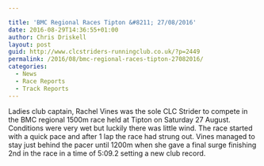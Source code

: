 ```yaml
---

title: 'BMC Regional Races Tipton &#8211; 27/08/2016'
date: 2016-08-29T14:36:55+01:00
author: Chris Driskell
layout: post
guid: http://www.clcstriders-runningclub.co.uk/?p=2449
permalink: /2016/08/bmc-regional-races-tipton-27082016/
categories:
  - News
  - Race Reports
  - Track Reports
---
```

Ladies club captain, Rachel Vines was the sole CLC Strider to compete in the BMC regional 1500m race held at Tipton on Saturday 27 August. Conditions were very wet but luckily there was little wind. The race started with a quick pace and after 1 lap the race had strung out. Vines managed to stay just behind the pacer until 1200m when she gave a final surge finishing 2nd in the race in a time of 5:09.2 setting a new club record.
